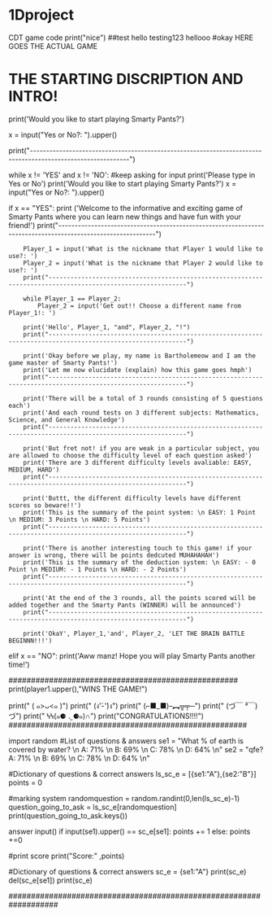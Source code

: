 # 1Dproject
CDT game code
print("nice")
##test
hello
testing123
hellooo
#okay HERE GOES THE ACTUAL GAME
# THE STARTING DISCRIPTION AND INTRO!
print('Would you like to start playing Smarty Pants?')

x = input("Yes or No?: ").upper()

print("------------------------------------------------------------------------------------------------------------")

while x != 'YES' and x != 'NO':
    #keep asking for input
    print('Please type in Yes or No')
    print('Would you like to start playing Smarty Pants?')
    x = input("Yes or No?: ").upper()
    
if x == "YES":
        print ('Welcome to the informative and exciting game of Smarty Pants where you can learn new things and have fun with your friend!')
        print("------------------------------------------------------------------------------------------------------------")
        
        Player_1 = input('What is the nickname that Player 1 would like to use?: ')
        Player_2 = input('What is the nickname that Player 2 would like to use?: ')
        print("------------------------------------------------------------------------------------------------------------")
    
        while Player_1 == Player_2:
            Player_2 = input('Get out!! Choose a different name from Player_1!: ')
            
        print('Hello', Player_1, "and", Player_2, "!")
        print("------------------------------------------------------------------------------------------------------------")
        
        print('Okay before we play, my name is Bartholemeow and I am the game master of Smarty Pants!')
        print('Let me now elucidate (explain) how this game goes hmph')
        print("------------------------------------------------------------------------------------------------------------")
        
        print('There will be a total of 3 rounds consisting of 5 questions each')
        print('And each round tests on 3 different subjects: Mathematics, Science, and General Knowledge')
        print("------------------------------------------------------------------------------------------------------------")
        
        print('But fret not! if you are weak in a particular subject, you are allowed to choose the difficulty level of each question asked')
        print('There are 3 different difficulty levels avaliable: EASY, MEDIUM, HARD')
        print("------------------------------------------------------------------------------------------------------------")
        
        print('Buttt, the different difficulty levels have different scores so beware!!')
        print('This is the summary of the point system: \n EASY: 1 Point \n MEDIUM: 3 Points \n HARD: 5 Points')
        print("------------------------------------------------------------------------------------------------------------")
        
        print('There is another interesting touch to this game! if your answer is wrong, there will be points dedcuted MUHAHAHAH')
        print('This is the summary of the deduction system: \n EASY: - 0 Point \n MEDIUM: - 1 Points \n HARD: - 2 Points')
        print("------------------------------------------------------------------------------------------------------------")
        
        print('At the end of the 3 rounds, all the points scored will be added together and the Smarty Pants (WINNER) will be announced')
        print("------------------------------------------------------------------------------------------------------------")

        print('OkaY', Player_1,'and', Player_2, 'LET THE BRAIN BATTLE BEGINNN!!!')
        
elif x == "NO":
    print('Aww manz! Hope you will play Smarty Pants another time!')

###################################################
print(player1.upper(),"WINS THE GAME!")

print("     ( ๑>ᴗ<๑ )")
print("      (ง'̀-'́)ง")
print("    (⌐■_■)–︻╦╤─")
print("    (づ￣ ³￣)づ")
print("    ϞϞ(๑⚈ ․̫ ⚈๑)∩")
print("CONGRATULATIONS!!!!")
#####################################################

import random
#List of questions & answers
se1 = "What % of earth is covered by water? \n  A: 71% \n  B: 69% \n  C: 78% \n  D: 64% \n"
se2 = "qfe? A: 71% \n  B: 69% \n  C: 78% \n  D: 64% \n"

#Dictionary of questions & correct answers
ls_sc_e = [{se1:"A"},{se2:"B"}]
points = 0

#marking system
randomquestion = random.randint(0,len(ls_sc_e)-1)
question_going_to_ask = ls_sc_e[randomquestion]
print(question_going_to_ask.keys())

answer input()
if input(se1).upper() == sc_e[se1]:
    points += 1
else:
    points +=0

#print score
print("Score:" ,points)



#Dictionary of questions & correct answers
sc_e = {se1:"A"}
print(sc_e)
del(sc_e[se1])
print(sc_e)

###################################################################
